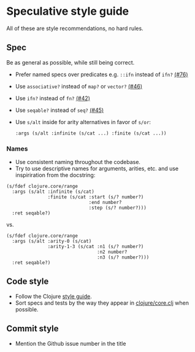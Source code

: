 # Speculative style guide

All of these are style recommendations, no hard rules.

## Spec

Be as general as possible, while still being correct.

* Prefer named specs over predicates e.g. `::ifn` instead of `ifn?` [(#76)](https://github.com/slipset/speculative/issues/76)
* Use `associative?` instead of `map?` or `vector?` [(#46)](https://github.com/slipset/speculative/issues/46)
* Use `ifn?` instead of `fn?` [(#42)](https://github.com/slipset/speculative/issues/42)
* Use `seqable?` instead of `seq?` [(#45)](https://github.com/slipset/speculative/issues/45)


* Use `s/alt` inside for arity alternatives in favor of `s/or`:

      :args (s/alt :infinite (s/cat ...) :finite (s/cat ...))

### Names

* Use consistent naming throughout the codebase.
* Try to use descriptive names for arguments, arities, etc. and use inspiriration from the docstring:

```
(s/fdef clojure.core/range
  :args (s/alt :infinite (s/cat)
               :finite (s/cat :start (s/? number?)
                              :end number?
                              :step (s/? number?)))
  :ret seqable?)
```

vs.

```
(s/fdef clojure.core/range
  :args (s/alt :arity-0 (s/cat)
               :arity-1-3 (s/cat :n1 (s/? number?)
                                 :n2 number?
                                 :n3 (s/? number?)))
  :ret seqable?)
```

## Code style

* Follow the Clojure [style guide](https://github.com/bbatsov/clojure-style-guide).
* Sort specs and tests by the way they appear in [clojure/core.clj](https://github.com/clojure/clojure/blob/master/src/clj/clojure/core.clj) when possible.

## Commit style

* Mention the Github issue number in the title

